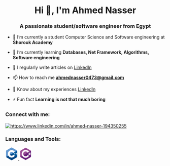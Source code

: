 <h1 align="center">Hi 👋, I'm Ahmed Nasser</h1>
<h3 align="center">A passionate student/software engineer from Egypt</h3>

- 🔭 I’m currently a student Computer Science and Software engineering at **Shorouk Academy**

- 🌱 I’m currently learning **Databases, Net Framework, Algorithms, Software engineering**

- 📝 I regularly write articles on [LinkedIn](LinkedIn)

- 📫 How to reach me **ahmednasser0473@gmail.com**

- 📄 Know about my experiences [LinkedIn](LinkedIn)

- ⚡ Fun fact **Learning is not that much boring**

<h3 align="left">Connect with me:</h3>
<p align="left">
<a href="https://linkedin.com/in/https://www.linkedin.com/in/ahmed-nasser-194350255" target="blank"><img align="center" src="https://raw.githubusercontent.com/rahuldkjain/github-profile-readme-generator/master/src/images/icons/Social/linked-in-alt.svg" alt="https://www.linkedin.com/in/ahmed-nasser-194350255" height="30" width="40" /></a>
</p>

<h3 align="left">Languages and Tools:</h3>
<p align="left"> <a href="https://www.w3schools.com/cpp/" target="_blank" rel="noreferrer"> <img src="https://raw.githubusercontent.com/devicons/devicon/master/icons/cplusplus/cplusplus-original.svg" alt="cplusplus" width="40" height="40"/> </a> <a href="https://www.w3schools.com/cs/" target="_blank" rel="noreferrer"> <img src="https://raw.githubusercontent.com/devicons/devicon/master/icons/csharp/csharp-original.svg" alt="csharp" width="40" height="40"/> </a> </p>
